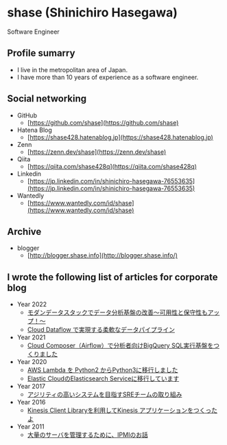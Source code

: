 # shase (Shinichiro Hasegawa)

Software Engineer

## Profile sumarry
- I live in the metropolitan area of Japan.
- I have more than 10 years of experience as a software engineer.

## Social networking

- GitHub
  - [https://github.com/shase](https://github.com/shase)
- Hatena Blog
  - [https://shase428.hatenablog.jp](https://shase428.hatenablog.jp)
- Zenn
  - [https://zenn.dev/shase](https://zenn.dev/shase)
- Qiita
  - [https://qiita.com/shase428q](https://qiita.com/shase428q)
- Linkedin
  - [https://jp.linkedin.com/in/shinichiro-hasegawa-76553635](https://jp.linkedin.com/in/shinichiro-hasegawa-76553635)
- Wantedly
  - [https://www.wantedly.com/id/shase](https://www.wantedly.com/id/shase)

## Archive

- blogger
  - [http://blogger.shase.info](http://blogger.shase.info/)

## I wrote the following list of articles for corporate blog

- Year 2022
  - [モダンデータスタックでデータ分析基盤の改善〜可用性と保守性もアップ！〜](https://moneyforward.com/engineers_blog/2022/11/16/modern-data-stack/)
  - [Cloud Dataflow で実現する柔軟なデータパイプライン](https://blog.studysapuri.jp/entry/2022/02/22/110000)
- Year 2021
  - [Cloud Composer（Airflow）で分析者向けBigQuery SQL実行基盤をつくりました](https://quipper.hatenablog.com/entry/2021/06/16/080000)
- Year 2020
  - [AWS Lambda を Python2 からPython3に移行しました](https://quipper.hatenablog.com/entry/2020/11/27/100000)
  - [Elastic CloudのElasticsearch Serviceに移行しています](https://quipper.hatenablog.com/entry/2020/06/25/080000)
- Year 2017
  - [アジリティの高いシステムを目指すSREチームの取り組み](https://engineer.recruit-lifestyle.co.jp/techblog/2017-08-31-hpb-replace-sre/)
- Year 2016
  - [Kinesis Client Libraryを利用してKinesis アプリケーションをつくったよ](https://engineer.recruit-lifestyle.co.jp/techblog/2016-12-26-kcl-application/)
- Year 2011
  - [大量のサーバを管理するために、IPMIのお話](https://ameblo.jp/principia-ca/entry-10983675114.html)
